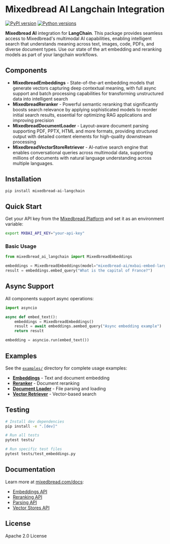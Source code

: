 # Mixedbread AI Langchain Integration

[![PyPI version](https://badge.fury.io/py/mixedbread-ai-langchain.svg)](https://badge.fury.io/py/mixedbread-ai-langchain)
[![Python versions](https://img.shields.io/pypi/pyversions/mixedbread-ai-langchain.svg)](https://pypi.org/project/mixedbread-ai-langchain/)

**Mixedbread AI** integration for **LangChain**. This package provides seamless access to Mixedbread's multimodal AI capabilities, enabling intelligent search that understands meaning across text, images, code, PDFs, and diverse document types. Use our state of the art embedding and reranking models as part of your langchain workflows.

## Components

- **MixedbreadEmbeddings** - State-of-the-art embedding models that generate vectors capturing deep contextual meaning, with full async support and batch processing capabilities for transforming unstructured data into intelligent search
- **MixedbreadReranker** - Powerful semantic reranking that significantly boosts search relevance by applying sophisticated models to reorder initial search results, essential for optimizing RAG applications and improving precision
- **MixedbreadDocumentLoader** - Layout-aware document parsing supporting PDF, PPTX, HTML and more formats, providing structured output with detailed content elements for high-quality downstream processing
- **MixedbreadVectorStoreRetriever** - AI-native search engine that enables conversational queries across multimodal data, supporting millions of documents with natural language understanding across multiple languages.

## Installation

```bash
pip install mixedbread-ai-langchain
```

## Quick Start

Get your API key from the [Mixedbread Platform](https://www.platform.mixedbread.com/) and set it as an environment variable:

```bash
export MXBAI_API_KEY="your-api-key"
```

### Basic Usage

```python
from mixedbread_ai_langchain import MixedbreadEmbeddings

embeddings = MixedbreadEmbeddings(model="mixedbread-ai/mxbai-embed-large-v1")
result = embeddings.embed_query("What is the capital of France?")
```

## Async Support

All components support async operations:

```python
import asyncio

async def embed_text():
    embeddings = MixedbreadEmbeddings()
    result = await embeddings.aembed_query("Async embedding example")
    return result

embedding = asyncio.run(embed_text())
```

## Examples

See the [`examples/`](./examples/) directory for complete usage examples:

- **[Embeddings](./examples/embeddings_example.py)** - Text and document embedding
- **[Reranker](./examples/reranker_example.py)** - Document reranking
- **[Document Loader](./examples/document_loader_example.py)** - File parsing and loading
- **[Vector Retriever](./examples/retriever_example.py)** - Vector-based search

## Testing

```bash
# Install dev dependencies
pip install -e ".[dev]"

# Run all tests
pytest tests/

# Run specific test files
pytest tests/test_embeddings.py
```

## Documentation

Learn more at [mixedbread.com/docs](https://www.mixedbread.com/docs):

- [Embeddings API](https://www.mixedbread.com/docs/embeddings/overview)
- [Reranking API](https://www.mixedbread.com/docs/reranking/overview)
- [Parsing API](https://www.mixedbread.com/docs/parsing/overview)
- [Vector Stores API](https://www.mixedbread.com/docs/vector-stores/overview)

## License

Apache 2.0 License
